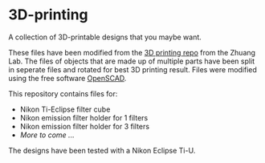 # 3D-printing
A collection of 3D-printable designs that you maybe want.

These files have been modified from the [3D printing repo](https://github.com/ZhuangLab/3D-printing) from the Zhuang Lab. The files of objects that are made up of multiple parts have been split in seperate files and rotated for best 3D printing result. Files were modified using the free software [OpenSCAD](https://www.openscad.org/).

This repository contains files for:
* Nikon Ti-Eclipse filter cube
* Nikon emission filter holder for 1 filters
* Nikon emission filter holder for 3 filters
* _More to come ..._

The designs have been tested with a Nikon Eclipse Ti-U.
